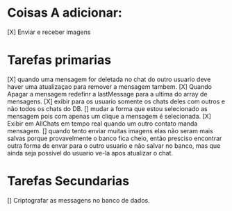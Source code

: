 # Coisas A adicionar:

[X] Enviar e receber imagens

# Tarefas primarias

[X] quando uma mensagem for deletada no chat do outro usuario deve haver uma atualizaçao para remover a mensagem tambem.
[X] Quando Apagar a mensagem redefinr a lastMessage para a ultima do array de mensagens.
[X] exibir para os usuario somente os chats deles com outros e não todos os chats do DB.
[] mudar a forma que estou selecionado as mensagem pois com apenas um clique a mensagem é selecionada.
[X] Exibir em AllChats em tempo real quando um outro contato manda mensagem.
[] quando tento enviar muitas imagens elas não seram mais salvas porque provavelmente o banco fica cheio, então presciso encontrar outra forma de envar para o outro usuario e não salvar no banco, mas que ainda seja possivel do usuario ve-la apos atualizar o chat.

# Tarefas Secundarias

[] Criptografar as messagens no banco de dados.
